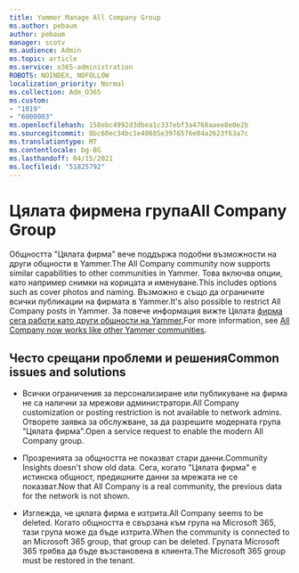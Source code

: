 ```yaml
---
title: Yammer Manage All Company Group
ms.author: pebaum
author: pebaum
manager: scotv
ms.audience: Admin
ms.topic: article
ms.service: o365-administration
ROBOTS: NOINDEX, NOFOLLOW
localization_priority: Normal
ms.collection: Adm_O365
ms.custom:
- "1019"
- "6000003"
ms.openlocfilehash: 158ebc4992d3dbea1c337ebf3a4768aaee8e0e2b
ms.sourcegitcommit: 8bc60ec34bc1e40685e3976576e04a2623f63a7c
ms.translationtype: MT
ms.contentlocale: bg-BG
ms.lasthandoff: 04/15/2021
ms.locfileid: "51825792"
---
```

# <a name="all-company-group"></a><span data-ttu-id="372c9-102">Цялата фирмена група</span><span class="sxs-lookup"><span data-stu-id="372c9-102">All Company Group</span></span>

<span data-ttu-id="372c9-103">Общността "Цялата фирма" вече поддържа подобни възможности на други общности в Yammer.</span><span class="sxs-lookup"><span data-stu-id="372c9-103">The All Company community now supports similar capabilities to other communities in Yammer.</span></span> <span data-ttu-id="372c9-104">Това включва опции, като например снимки на корицата и именуване.</span><span class="sxs-lookup"><span data-stu-id="372c9-104">This includes options such as cover photos and naming.</span></span> <span data-ttu-id="372c9-105">Възможно е също да ограничите всички публикации на фирмата в Yammer.</span><span class="sxs-lookup"><span data-stu-id="372c9-105">It's also possible to restrict All Company posts in Yammer.</span></span> <span data-ttu-id="372c9-106">За повече информация вижте Цялата [фирма сега работи като други общности на Yammer.](https://docs.microsoft.com/yammer/manage-yammer-groups/yammer-all-company-yammer-community)</span><span class="sxs-lookup"><span data-stu-id="372c9-106">For more information, see [All Company now works like other Yammer communities](https://docs.microsoft.com/yammer/manage-yammer-groups/yammer-all-company-yammer-community).</span></span>

## <a name="common-issues-and-solutions"></a><span data-ttu-id="372c9-107">Често срещани проблеми и решения</span><span class="sxs-lookup"><span data-stu-id="372c9-107">Common issues and solutions</span></span>

- <span data-ttu-id="372c9-108">Всички ограничения за персонализиране или публикуване на фирма не са налични за мрежови администратори.</span><span class="sxs-lookup"><span data-stu-id="372c9-108">All Company customization or posting restriction is not available to network admins.</span></span> <span data-ttu-id="372c9-109">Отворете заявка за обслужване, за да разрешите модерната група "Цялата фирма".</span><span class="sxs-lookup"><span data-stu-id="372c9-109">Open a service request to enable the modern All Company group.</span></span>

- <span data-ttu-id="372c9-110">Прозренията за общността не показват стари данни.</span><span class="sxs-lookup"><span data-stu-id="372c9-110">Community Insights doesn't show old data.</span></span> <span data-ttu-id="372c9-111">Сега, когато "Цялата фирма" е истинска общност, предишните данни за мрежата не се показват.</span><span class="sxs-lookup"><span data-stu-id="372c9-111">Now that All Company is a real community, the previous data for the network is not shown.</span></span>

- <span data-ttu-id="372c9-112">Изглежда, че цялата фирма е изтрита.</span><span class="sxs-lookup"><span data-stu-id="372c9-112">All Company seems to be deleted.</span></span> <span data-ttu-id="372c9-113">Когато общността е свързана към група на Microsoft 365, тази група може да бъде изтрита.</span><span class="sxs-lookup"><span data-stu-id="372c9-113">When the community is connected to an Microsoft 365 group, that group can be deleted.</span></span> <span data-ttu-id="372c9-114">Групата Microsoft 365 трябва да бъде възстановена в клиента.</span><span class="sxs-lookup"><span data-stu-id="372c9-114">The Microsoft 365 group must be restored in the tenant.</span></span>

